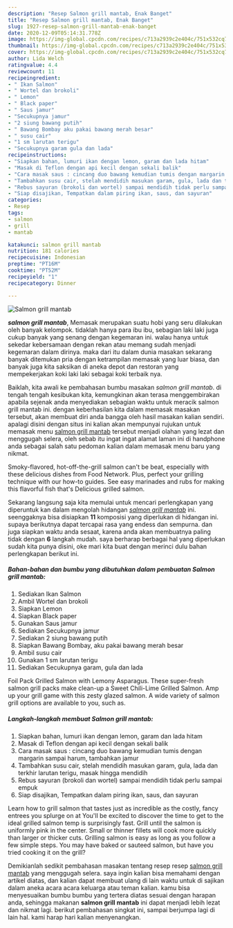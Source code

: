 ```yaml
---
description: "Resep Salmon grill mantab, Enak Banget"
title: "Resep Salmon grill mantab, Enak Banget"
slug: 1927-resep-salmon-grill-mantab-enak-banget
date: 2020-12-09T05:14:31.778Z
image: https://img-global.cpcdn.com/recipes/c713a2939c2e404c/751x532cq70/salmon-grill-mantab-foto-resep-utama.jpg
thumbnail: https://img-global.cpcdn.com/recipes/c713a2939c2e404c/751x532cq70/salmon-grill-mantab-foto-resep-utama.jpg
cover: https://img-global.cpcdn.com/recipes/c713a2939c2e404c/751x532cq70/salmon-grill-mantab-foto-resep-utama.jpg
author: Lida Welch
ratingvalue: 4.4
reviewcount: 11
recipeingredient:
- " Ikan Salmon"
- " Wortel dan brokoli"
- " Lemon"
- " Black paper"
- " Saus jamur"
- "Secukupnya jamur"
- "2 siung bawang putih"
- " Bawang Bombay aku pakai bawang merah besar"
- " susu cair"
- "1 sm larutan terigu"
- "Secukupnya garam gula dan lada"
recipeinstructions:
- "Siapkan bahan, lumuri ikan dengan lemon, garam dan lada hitam"
- "Masak di Teflon dengan api kecil dengan sekali balik"
- "Cara masak saus : cincang duo bawang kemudian tumis dengan margarin sampai harum, tambahkan jamur"
- "Tambahkan susu cair, stelah mendidih masukan garam, gula, lada dan terkhir larutan terigu, masak hingga mendidih"
- "Rebus sayuran (brokoli dan wortel) sampai mendidih tidak perlu sampai empuk"
- "Siap disajikan, Tempatkan dalam piring ikan, saus, dan sayuran"
categories:
- Resep
tags:
- salmon
- grill
- mantab

katakunci: salmon grill mantab 
nutrition: 181 calories
recipecuisine: Indonesian
preptime: "PT16M"
cooktime: "PT52M"
recipeyield: "1"
recipecategory: Dinner

---
```



![Salmon grill mantab](https://img-global.cpcdn.com/recipes/c713a2939c2e404c/751x532cq70/salmon-grill-mantab-foto-resep-utama.jpg)

<b><i>salmon grill mantab</i></b>, Memasak merupakan suatu hobi yang seru dilakukan oleh banyak kelompok. tidaklah hanya para ibu ibu, sebagian laki laki juga cukup banyak yang senang dengan kegemaran ini. walau hanya untuk sekedar kebersamaan dengan rekan atau memang sudah menjadi kegemaran dalam dirinya. maka dari itu dalam dunia masakan sekarang banyak ditemukan pria dengan ketrampilan memasak yang luar biasa, dan banyak juga kita saksikan di aneka depot dan restoran yang mempekerjakan koki laki laki sebagai koki terbaik nya.

Baiklah, kita awali ke pembahasan bumbu masakan <i>salmon grill mantab</i>. di tengah tengah kesibukan kita, kemungkinan akan terasa menggembirakan apabila sejenak anda menyediakan sebagian waktu untuk meracik salmon grill mantab ini. dengan keberhasilan kita dalam memasak masakan tersebut, akan membuat diri anda bangga oleh hasil masakan kalian sendiri. apalagi disini dengan situs ini kalian akan mempunyai rujukan untuk memasak menu <u>salmon grill mantab</u> tersebut menjadi olahan yang lezat dan menggugah selera, oleh sebab itu ingat ingat alamat laman ini di handphone anda sebagai salah satu pedoman kalian dalam memasak menu baru yang nikmat.

Smoky-flavored, hot-off-the-grill salmon can&#39;t be beat, especially with these delicious dishes from Food Network. Plus, perfect your grilling technique with our how-to guides. See easy marinades and rubs for making this flavorful fish that&#39;s Delicious grilled salmon.


Sekarang langsung saja kita memulai untuk mencari perlengkapan yang diperuntuk kan dalam mengolah hidangan <u><i>salmon grill mantab</i></u> ini. seenggaknya bisa disiapkan <b>11</b> komposisi yang diperlukan di hidangan ini. supaya berikutnya dapat tercapai rasa yang endess dan sempurna. dan juga siapkan waktu anda sesaat, karena anda akan membuatnya paling tidak dengan <b>6</b> langkah mudah. saya berharap berbagai hal yang diperlukan sudah kita punya disini, oke mari kita buat dengan merinci dulu bahan perlengkapan berikut ini.

<!--inarticleads1-->

##### Bahan-bahan dan bumbu yang dibutuhkan dalam pembuatan Salmon grill mantab:

1. Sediakan  Ikan Salmon
1. Ambil  Wortel dan brokoli
1. Siapkan  Lemon
1. Siapkan  Black paper
1. Gunakan  Saus jamur
1. Sediakan Secukupnya jamur
1. Sediakan 2 siung bawang putih
1. Siapkan  Bawang Bombay, aku pakai bawang merah besar
1. Ambil  susu cair
1. Gunakan 1 sm larutan terigu
1. Sediakan Secukupnya garam, gula dan lada


Foil Pack Grilled Salmon with Lemony Asparagus. These super-fresh salmon grill packs make clean-up a Sweet Chili-Lime Grilled Salmon. Amp up your grill game with this zesty glazed salmon. A wide variety of salmon grill options are available to you, such as. 

<!--inarticleads2-->

##### Langkah-langkah membuat Salmon grill mantab:

1. Siapkan bahan, lumuri ikan dengan lemon, garam dan lada hitam
1. Masak di Teflon dengan api kecil dengan sekali balik
1. Cara masak saus : cincang duo bawang kemudian tumis dengan margarin sampai harum, tambahkan jamur
1. Tambahkan susu cair, stelah mendidih masukan garam, gula, lada dan terkhir larutan terigu, masak hingga mendidih
1. Rebus sayuran (brokoli dan wortel) sampai mendidih tidak perlu sampai empuk
1. Siap disajikan, Tempatkan dalam piring ikan, saus, dan sayuran


Learn how to grill salmon that tastes just as incredible as the costly, fancy entrees you splurge on at You&#39;ll be excited to discover the time to get to the ideal grilled salmon temp is surprisingly fast. Grill until the salmon is uniformly pink in the center. Small or thinner fillets will cook more quickly than larger or thicker cuts. Grilling salmon is easy as long as you follow a few simple steps. You may have baked or sauteed salmon, but have you tried cooking it on the grill? 

Demikianlah sedikit pembahasan masakan tentang resep resep <u>salmon grill mantab</u> yang menggugah selera. saya ingin kalian bisa memahami dengan artikel diatas, dan kalian dapat membuat ulang di lain waktu untuk di sajikan dalam aneka acara acara keluarga atau teman kalian. kamu bisa menyesuaikan bumbu bumbu yang tertera diatas sesuai dengan harapan anda, sehingga makanan <b>salmon grill mantab</b> ini dapat menjadi lebih lezat dan nikmat lagi. berikut pembahasan singkat ini, sampai berjumpa lagi di lain hal. kami harap hari kalian menyenangkan.
